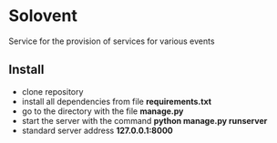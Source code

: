 # Solovent
Service for the provision of services for various events

## Install
- clone repository
- install all dependencies from file __requirements.txt__
- go to the directory with the file __manage.py__
- start the server with the command __python manage.py runserver__
- standard server address **127.0.0.1:8000**
